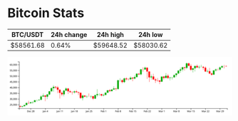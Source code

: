 # Bitcoin Stats

BTC/USDT|24h change|24h high|24h low|
|---|---|---|---|
|$58561.68|0.64%|$59648.52|$58030.62|

<img src="./chart.svg">
